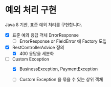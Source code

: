 # 예외 처리 구현

Java 8 기반, 표준 예외 처리를 구현합니다.

- [x] 표준 예외 응답 객체 ErrorResponse
    - [ ] ErrorResponse or FieldError 에 Factory 도입
- [x] RestControllerAdvice 정의
    - [x] 400 응답을 세분화
- [ ] Custom Exception
    - [x] BusinessException, PaymentException
    - [ ] Custom Exception 을 묶을 수 있는 상위 객체

